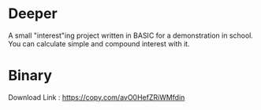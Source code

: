Deeper
======

A small "interest"ing project written in BASIC for a demonstration in school.
You can calculate simple and compound interest with it.

Binary
======
Download Link : https://copy.com/avO0HefZRiWMfdin
